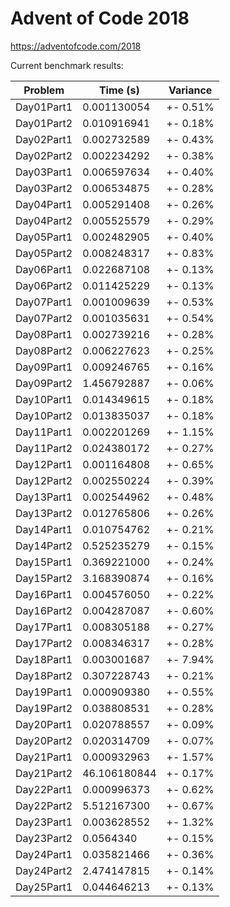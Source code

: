 Advent of Code 2018
===================

https://adventofcode.com/2018

Current benchmark results:

|Problem|Time (s)|Variance|
|-|-|-|
|Day01Part1|0.001130054|+-  0.51%|
|Day01Part2|0.010916941|+-  0.18%|
|Day02Part1|0.002732589|+-  0.43%|
|Day02Part2|0.002234292|+-  0.38%|
|Day03Part1|0.006597634|+-  0.40%|
|Day03Part2|0.006534875|+-  0.28%|
|Day04Part1|0.005291408|+-  0.26%|
|Day04Part2|0.005525579|+-  0.29%|
|Day05Part1|0.002482905|+-  0.40%|
|Day05Part2|0.008248317|+-  0.83%|
|Day06Part1|0.022687108|+-  0.13%|
|Day06Part2|0.011425229|+-  0.13%|
|Day07Part1|0.001009639|+-  0.53%|
|Day07Part2|0.001035631|+-  0.54%|
|Day08Part1|0.002739216|+-  0.28%|
|Day08Part2|0.006227623|+-  0.25%|
|Day09Part1|0.009246765|+-  0.16%|
|Day09Part2|1.456792887|+-  0.06%|
|Day10Part1|0.014349615|+-  0.18%|
|Day10Part2|0.013835037|+-  0.18%|
|Day11Part1|0.002201269|+-  1.15%|
|Day11Part2|0.024380172|+-  0.27%|
|Day12Part1|0.001164808|+-  0.65%|
|Day12Part2|0.002550224|+-  0.39%|
|Day13Part1|0.002544962|+-  0.48%|
|Day13Part2|0.012765806|+-  0.26%|
|Day14Part1|0.010754762|+-  0.21%|
|Day14Part2|0.525235279|+-  0.15%|
|Day15Part1|0.369221000|+-  0.24%|
|Day15Part2|3.168390874|+-  0.16%|
|Day16Part1|0.004576050|+-  0.22%|
|Day16Part2|0.004287087|+-  0.60%|
|Day17Part1|0.008305188|+-  0.27%|
|Day17Part2|0.008346317|+-  0.28%|
|Day18Part1|0.003001687|+-  7.94%|
|Day18Part2|0.307228743|+-  0.21%|
|Day19Part1|0.000909380|+-  0.55%|
|Day19Part2|0.038808531|+-  0.28%|
|Day20Part1|0.020788557|+-  0.09%|
|Day20Part2|0.020314709|+-  0.07%|
|Day21Part1|0.000932963|+-  1.57%|
|Day21Part2|46.106180844|+-  0.17%|
|Day22Part1|0.000996373|+-  0.62%|
|Day22Part2|5.512167300|+-  0.67%|
|Day23Part1|0.003628552|+-  1.32%|
|Day23Part2|0.0564340|+-  0.15%|
|Day24Part1|0.035821466|+-  0.36%|
|Day24Part2|2.474147815|+-  0.14%|
|Day25Part1|0.044646213|+-  0.13%|
